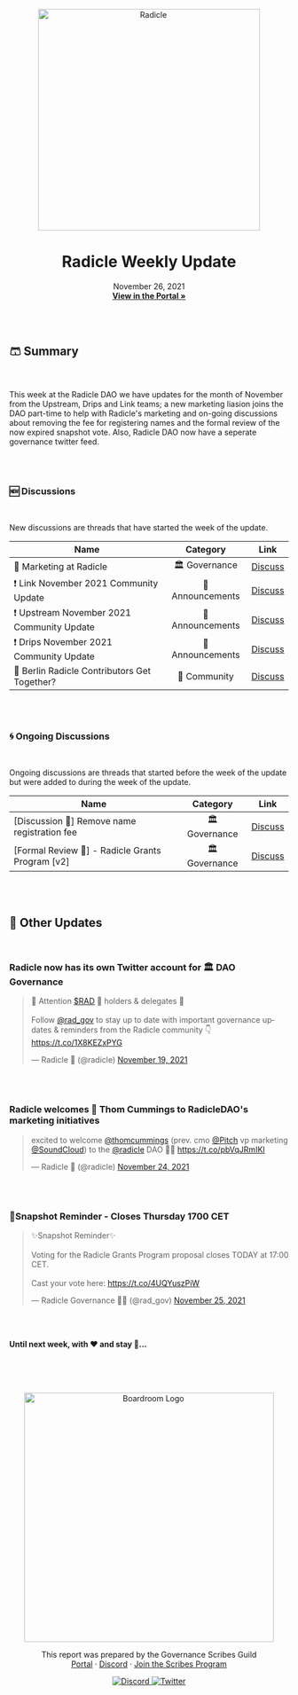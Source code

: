 <p align="center">
  <a href="http://app.boardroom.info/radicle">
    <img src="https://worker.snapshot.org/mirror?img=https%3A%2F%2Fraw.githubusercontent.com%2Fsnapshot-labs%2Fsnapshot-spaces%2Fmaster%2Fspaces%2Fgov.radicle.eth%2Fspace.png" alt="Radicle" width="400" />
  </a>
  <h1 align="center">Radicle Weekly Update</h1>
  <p align="center">
    November 26, 2021
  <br />
  <a href="http://app.boardroom.info/radicle"><strong>View in the Portal »</strong></a>
  <br />
  </p>
</p>


<br />
<br />


## 🩳 Summary

<br />

This week at the Radicle DAO we have updates for the month of November from the Upstream, Drips and Link teams; a new marketing liasion joins the DAO part-time to help with Radicle's marketing and on-going discussions about removing the fee for registering names and the formal review of the now expired snapshot vote. Also, Radicle DAO now have a seperate governance twitter feed. 

<br />
<br />

### 🆕 Discussions

<br />

New discussions are threads that have started the week of the update.

| Name          | Category      | Link   |
| ------------- |:-------------:| :-----:|
| 🥳 Marketing at Radicle | 🏛️ Governance | [Discuss](https://radicle.community/t/marketing-at-radicle/2589)
| ❗ Link November 2021 Community Update | 📢 Announcements | [Discuss](https://radicle.community/t/link-november-2021-community-update/2591/1)
| ❗ Upstream November 2021 Community Update | 📢 Announcements | [Discuss](https://radicle.community/t/upstream-november-2021-community-update/2594)
| ❗ Drips November 2021 Community Update | 📢 Announcements | [Discuss](https://radicle.community/t/drips-november-2021-community-update/2595)
| 🥂 Berlin Radicle Contributors Get Together? | 🌻 Community | [Discuss](https://radicle.community/t/berlin-radicle-contributors-get-together/2586)


<br />
<br />

### 🌀 Ongoing Discussions

<br />

Ongoing discussions are threads that started before the week of the update but were added to during the week of the update.

| Name          | Category      | Link   |
| ------------- |:-------------:| :-----:|
| [Discussion 🌱] Remove name registration fee | 🏛️ Governance | [Discuss](https://radicle.community/t/discussion-remove-name-registration-fee/2583/2)
| [Formal Review 🌿] - Radicle Grants Program [v2] | 🏛️ Governance | [Discuss](https://radicle.community/t/formal-review-radicle-grants-program-v2/2582/10)

<br />
<br />

## 📢 Other Updates 

<br />

### **Radicle now has its own Twitter account for 🏛️ DAO Governance**

<blockquote class="twitter-tweet"><p lang="en" dir="ltr">🚨 Attention <a href="https://twitter.com/search?q=%24RAD&amp;src=ctag&amp;ref_src=twsrc%5Etfw">$RAD</a> 🌱 holders &amp; delegates 🚨<br><br>Follow <a href="https://twitter.com/rad_gov?ref_src=twsrc%5Etfw">@rad_gov</a> to stay up to date with important governance updates &amp; reminders from the Radicle community 👇 <a href="https://t.co/1X8KEZxPYG">https://t.co/1X8KEZxPYG</a></p>&mdash; Radicle 🌱 (@radicle) <a href="https://twitter.com/radicle/status/1461697967522521088?ref_src=twsrc%5Etfw">November 19, 2021</a></blockquote> <script async src="https://platform.twitter.com/widgets.js" charset="utf-8"></script>

<br />
<br />

### **Radicle welcomes 👏 Thom Cummings to RadicleDAO's marketing initiatives**

<blockquote class="twitter-tweet"><p lang="en" dir="ltr">excited to welcome <a href="https://twitter.com/thomcummings?ref_src=twsrc%5Etfw">@thomcummings</a> (prev. cmo <a href="https://twitter.com/Pitch?ref_src=twsrc%5Etfw">@Pitch</a> vp marketing <a href="https://twitter.com/SoundCloud?ref_src=twsrc%5Etfw">@SoundCloud</a>) to the <a href="https://twitter.com/radicle?ref_src=twsrc%5Etfw">@radicle</a> DAO 🥳🤝 <a href="https://t.co/pbVqJRmIKI">https://t.co/pbVqJRmIKI</a></p>&mdash; Radicle 🌱 (@radicle) <a href="https://twitter.com/radicle/status/1463493662353014786?ref_src=twsrc%5Etfw">November 24, 2021</a></blockquote> <script async src="https://platform.twitter.com/widgets.js" charset="utf-8"></script>


<br />
<br />

### **🌟Snapshot Reminder - Closes Thursday 1700 CET**

<blockquote class="twitter-tweet"><p lang="en" dir="ltr">✨Snapshot Reminder✨<br><br>Voting for the Radicle Grants Program proposal closes TODAY at 17:00 CET.<br><br>Cast your vote here: <a href="https://t.co/4UQYuszPiW">https://t.co/4UQYuszPiW</a></p>&mdash; Radicle Governance 🌱🤝 (@rad_gov) <a href="https://twitter.com/rad_gov/status/1463856373276499973?ref_src=twsrc%5Etfw">November 25, 2021</a></blockquote> <script async src="https://platform.twitter.com/widgets.js" charset="utf-8"></script>


<br />
<br />

**Until next week, with ❤️ and stay 🦺...**

<br />
<br />
<br />


<p align="center">
  <a href="http://app.boardroom.info/">
    <img src="https://i.ibb.co/PFcchnQ/boardroom.png" alt="Boardroom Logo" width="450" />
  </a>
</p>

<p align="center">
	This report was prepared by the Governance Scribes Guild
  <br />
  <a href="http://boardroom.info/">Portal</a>
  ·
  <a href="https://discord.com/invite/tgrTFg9">Discord</a>
  ·
  <a href="https://boardroom.mirror.xyz/JHrN8nVy_J4C7Xzj37zoyPANg0ZnNszhWy9YOZHC0lM">Join the Scribes Program</a>
</p>

<p align="center">
  <a href="https://discord.gg/CEZ8WfuK8s">
    <img src="https://img.shields.io/badge/Discord-Join-7289da?style=for-the-badge&logo=discord&logoColor=white" alt="Discord" />
  </a>
  <a href="https://twitter.com/boardroom_info">
    <img src="https://img.shields.io/badge/Twitter-Follow-1da1f2?style=for-the-badge&logo=twitter&logoColor=white" alt="Twitter" />
  </a>
</p>
